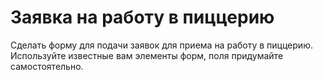 # Заявка на работу в пиццерию

Сделать форму для подачи заявок для приема на работу в пиццерию. Используйте известные вам элементы форм, поля придумайте самостоятельно.

